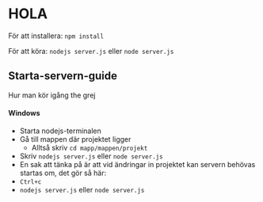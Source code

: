 HOLA
=======

För att installera:
`npm install`

För att köra:
`nodejs server.js` eller `node server.js`

## Starta-servern-guide

Hur man kör igång the grej

#### Windows

* Starta nodejs-terminalen
* Gå till mappen där projektet ligger
  * Alltså skriv `cd mapp/mappen/projekt`
* Skriv `nodejs server.js` eller `node server.js`
* En sak att tänka på är att vid ändringar in projektet kan servern behövas startas om, det gör så här:
* `Ctrl+c`
* `nodejs server.js` eller `node server.js`
